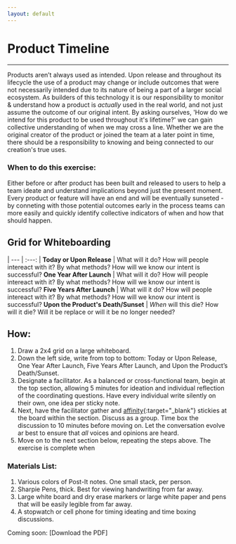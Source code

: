 ```yaml
---
layout: default
---
```


# Product Timeline

* * *

Products aren’t always used as intended. Upon release and throughout its lifecycle the use of a product may change or include outcomes that were not necessarily intended due to its nature of being a part of a larger social ecosystem. As builders of this technology it is our responsibility to monitor & understand how a product is *actually* used in the real world, and not just assume the outcome of our original intent. By asking ourselves, 'How do we intend for this product to be used throughout it's lifetime?' we can gain collective understanding of when we may cross a line. Whether we are the original creator of the product or joined the team at a later point in time, there should be a responsibility to knowing and being connected to our creation's true uses.

### When to do this exercise: 

Either before or after product has been built and released to users to help a team ideate and understand implications beyond just the present moment. Every product or feature will have an end and will be eventually sunseted - by conneting with those potential outcomes early in the process teams can more easily and quickly identify collective indicators of when and how that should happen. 

## Grid for Whiteboarding 

| --- | :---: |
**Today or Upon Release** | What will it do? How will people intereact with it? By what methods? How will we know our intent is successful?
**One Year After Launch** | What will it do? How will people intereact with it? By what methods? How will we know our intent is successful?
**Five Years After Launch** | What will it do? How will people intereact with it? By what methods? How will we know our intent is successful?
**Upon the Product's Death/Sunset** | *When* will this die? How will it die? Will it be replace or will it be no longer needed?

## How: 
1. Draw a 2x4 grid on a large whiteboard. 
2. Down the left side, write from top to bottom: Today or Upon Release, One Year After Launch, Five Years After Launch, and Upon the Product’s Death/Sunset. 
3. Designate a facilitator. As a balanced or cross-functional team, begin at the top section, allowing 5 minutes for ideation and individual reflection of the coordinating questions. Have every individual write silently on their own, one idea per sticky note.
4. Next, have the facilitator gather and 
[affinity](https://www.interaction-design.org/literature/article/affinity-diagrams-learn-how-to-cluster-and-bundle-ideas-and-facts){:target="_blank"} stickies at the board within the section. Discuss as a group. Time box the discussion to 10 minutes before moving on. Let the conversation evolve ar best to ensure that _all_ voices and opinions are heard.
5. Move on to the next section below, repeating the steps above. The exercise is complete when

### Materials List:
1. Various colors of Post-It notes. One small stack, per person.
2. Sharpie Pens, thick. Best for viewing handwriting from far away.
3. Large white board and dry erase markers or large white paper and pens that will be easily legible from far away.
4. A stopwatch or cell phone for timing ideating and time boxing discussions.


Coming soon:
[Download the PDF]